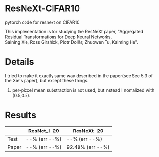# ResNeXt-CIFAR10
pytorch code for resnext on CIFAR10

This implementation is for studying the ResNeXt paper, "Aggregated Residual Transformations for Deep Neural Networks, \
Saining Xie, Ross Girshick, Piotr Dollár, Zhuowen Tu, Kaiming He".


# Details
I tried to make it exactly same way described in the paper(see Sec 5.3 of the Xie's paper), but except these things.
1. per-pixcel mean substraction is not used, but instead I nomalized with (0.5,0.5).

# Results
||ResNet_l-29|ResNeXt-29|
|------|---|---|
|Test|--% (err --%)|--% (err --%)|
|Paper|--% (err --%)|92.49% (err --%)|
